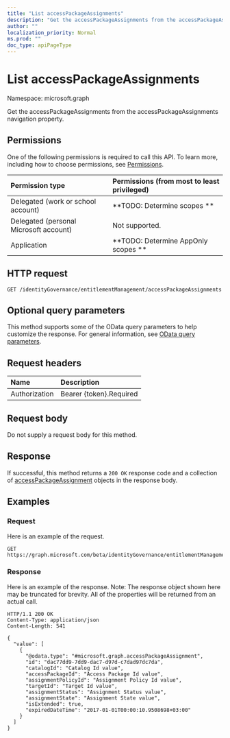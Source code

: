 ```yaml
---
title: "List accessPackageAssignments"
description: "Get the accessPackageAssignments from the accessPackageAssignments navigation property."
author: ""
localization_priority: Normal
ms.prod: ""
doc_type: apiPageType
---
```


# List accessPackageAssignments

Namespace: microsoft.graph

Get the accessPackageAssignments from the accessPackageAssignments navigation property.

## Permissions
One of the following permissions is required to call this API. To learn more, including how to choose permissions, see [Permissions](/concepts/permissions-reference.md).

|Permission type|Permissions (from most to least privileged)|
|:---|:---|
|Delegated (work or school account)|**TODO: Determine scopes **|
|Delegated (personal Microsoft account)|Not supported.|
|Application|**TODO: Determine AppOnly scopes **|

## HTTP request
<!-- {
  "blockType": "ignored"
}
-->
``` http
GET /identityGovernance/entitlementManagement/accessPackageAssignments
```

## Optional query parameters
This method supports some of the OData query parameters to help customize the response. For general information, see [OData query parameters](/graph/query-parameters).

## Request headers
|Name|Description|
|:---|:---|
|Authorization|Bearer {token}.Required|

## Request body
Do not supply a request body for this method.

## Response
If successful, this method returns a `200 OK` response code and a collection of [accessPackageAssignment](../resources/accesspackageassignment.md) objects in the response body.

## Examples

### Request
Here is an example of the request.
<!-- {
  "blockType": "request",
  "name": "get_accesspackageassignment"
}
-->
``` http
GET https://graph.microsoft.com/beta/identityGovernance/entitlementManagement/accessPackageAssignments
```

### Response
Here is an example of the response. Note: The response object shown here may be truncated for brevity. All of the properties will be returned from an actual call.
<!-- {
  "blockType": "response",
  "truncated": true,
  "@odata.type": "collection(microsoft.graph.accesspackageassignment)"
}
-->
``` http
HTTP/1.1 200 OK
Content-Type: application/json
Content-Length: 541

{
  "value": [
    {
      "@odata.type": "#microsoft.graph.accessPackageAssignment",
      "id": "dac77dd9-7dd9-dac7-d97d-c7dad97dc7da",
      "catalogId": "Catalog Id value",
      "accessPackageId": "Access Package Id value",
      "assignmentPolicyId": "Assignment Policy Id value",
      "targetId": "Target Id value",
      "assignmentStatus": "Assignment Status value",
      "assignmentState": "Assignment State value",
      "isExtended": true,
      "expiredDateTime": "2017-01-01T00:00:10.9508698+03:00"
    }
  ]
}
```

